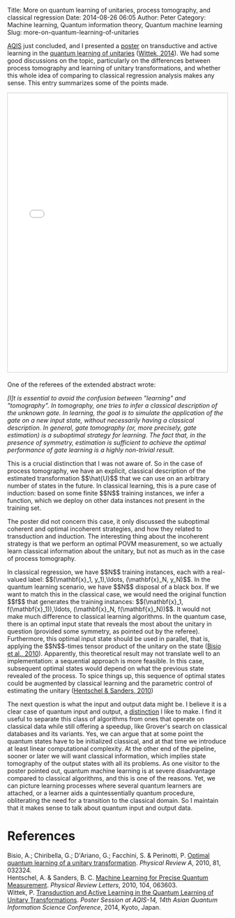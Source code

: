 Title: More on quantum learning of unitaries, process tomography, and classical regression
Date: 2014-08-26 06:05
Author: Peter
Category: Machine learning, Quantum information theory, Quantum machine learning
Slug: more-on-quantum-learning-of-unitaries

[AQIS](http://cs.e.yamagata-u.ac.jp/aqis14/) just concluded, and I
presented a [poster](http://dx.doi.org/10.13140/2.1.3901.1201) on
transductive and active learning in the [quantum learning of
unitaries](http://peterwittek.com/2013/11/quantum-process-tomography-and-machine-learning/)
([Wittek, 2014](#wittek2014transduction)). We had some good discussions
on the topic, particularly on the differences between process tomography
and learning of unitary transformations, and whether this whole idea of
comparing to classical regression analysis makes any sense. This entry
summarizes some of the points made.

<iframe style="border: 1px solid #CCC; border-width: 1px; margin-bottom: 5px; max-width: 100%;" src="//www.slideshare.net/slideshow/embed_code/38081381" width="600" height="640" frameborder="0" marginwidth="0" marginheight="0" scrolling="no" allowfullscreen="allowfullscreen">
</iframe>

One of the referees of the extended abstract wrote:

*[I]t is essential to avoid the confusion between "learning" and
"tomography". In tomography, one tries to infer a classical description
of the unknown gate. In learning, the goal is to simulate the
application of the gate on a new input state, without necessarily having
a classical description. In general, gate tomography (or, more
precisely, gate estimation) is a suboptimal strategy for learning. The
fact that, in the presence of symmetry, estimation is sufficient to
achieve the optimal performance of gate learning is a highly non-trivial
result.*

This is a crucial distinction that I was not aware of. So in the case of
process tomography, we have an explicit, classical description of the
estimated transformation \$\$\\hat{U}\$\$ that we can use on an
arbitrary number of states in the future. In classical learning, this is
a pure case of induction: based on some finite \$\$N\$\$ training
instances, we infer a function, which we deploy on other data instances
not present in the training set.

The poster did not concern this case, it only discussed the suboptimal
coherent and optimal incoherent strategies, and how they related to
transduction and induction. The interesting thing about the incoherent
strategy is that we perform an optimal POVM measurement, so we actually
learn classical information about the unitary, but not as much as in the
case of process tomography.

In classical regression, we have \$\$N\$\$ training instances, each with
a real-valued label: \$\$(\\mathbf{x}\_1, y\_1),\\ldots,
(\\mathbf{x}\_N, y\_N)\$\$. In the quantum learning scenario, we have
\$\$N\$\$ disposal of a black box. If we want to match this in the
classical case, we would need the original function \$\$f\$\$ that
generates the training instances: \$\$(\\mathbf{x}\_1,
f(\\mathbf{x}\_1)),\\ldots, (\\mathbf{x}\_N, f(\\mathbf{x}\_N))\$\$. It
would not make much difference to classical learning algorithms. In the
quantum case, there is an optimal input state that reveals the most
about the unitary in question (provided some symmetry, as pointed out by
the referee). Furthermore, this optimal input state should be used in
parallel, that is, applying the \$\$N\$\$-times tensor product of the
unitary on the state ([Bisio et al., 2010](#bisio2010optimal)).
Apparently, this theoretical result may not translate well to an
implementation: a sequential approach is more feasible. In this case,
subsequent optimal states would depend on what the previous state
revealed of the process. To spice things up, this sequence of optimal
states could be augmented by classical learning and the parametric
control of estimating the unitary ([Hentschel & Sanders,
2010](#hentschel2010machine))

The next question is what the input and output data might be. I believe
it is a clear case of quantum input and output, a
[distinction](http://scitechconnect.elsevier.com/brief-overview-quantum-machine-learning/)
I like to make. I find it useful to separate this class of algorithms
from ones that operate on classical data while still offering a speedup,
like Grover's search on classical databases and its variants. Yes, we
can argue that at some point the quantum states have to be initialized
classical, and at that time we introduce at least linear computational
complexity. At the other end of the pipeline, sooner or later we will
want classical information, which implies state tomography of the output
states with all its problems. As one visitor to the poster pointed out,
quantum machine learning is at severe disadvantage compared to classical
algorithms, and this is one of the reasons. Yet, we can picture learning
processes where several quantum learners are attached, or a learner aids
a quintessentially quantum procedure, obliterating the need for a
transition to the classical domain. So I maintain that it makes sense to
talk about quantum input and output data.

References
==========

<a name="bisio2010optimal"></a>Bisio, A.; Chiribella, G.; D'Ariano, G.;
Facchini, S. & Perinotti, P. [Optimal quantum learning of a unitary
transformation](http://arxiv.org/abs/0903.0543). *Physical Review A*,
2010, 81, 032324.  
<a name="hentschel2010machine"></a>Hentschel, A. & Sanders, B. C.
[Machine Learning for Precise Quantum
Measurement](http://arxiv.org/abs/0910.0762). *Physical Review Letters*,
2010, 104, 063603.  
<a name="wittek2014transduction"></a>Wittek, P. [Transduction and
Active Learning in the Quantum Learning of Unitary
Transformations](http://bada.hb.se/bitstream/2320/14001/1/transduction_and_active_learning.pdf).
*Poster Session at AQIS-14, 14th Asian Quantum Information Science
Conference*, 2014, Kyoto, Japan.

